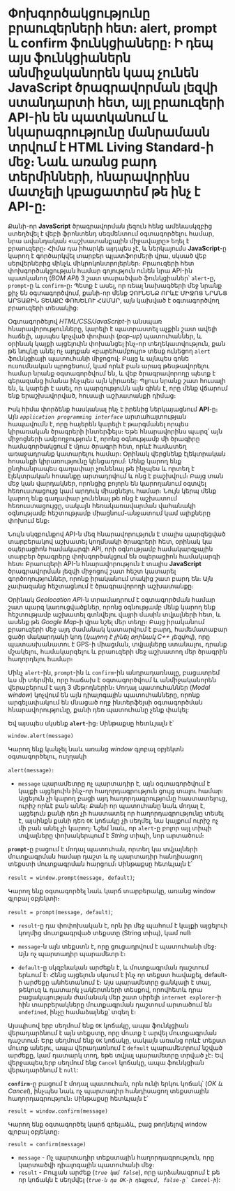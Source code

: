 # Փոխգործակցությունը բրաուզերների հետ։ alert, prompt և confirm ֆունկցիաները։ Ի դեպ այս ֆունկցիաներն անմիջականորեն կապ չունեն JavaScript ծրագրավորման լեզվի ստանդարտի հետ, այլ բրաուզերի API-ին են պատկանում և նկարագրությունը մանրամասն տրվում է HTML Living Standard-ի մեջ։ Նաև առանց բարդ տերմինների, հնարավորինս մատչելի կբացատրեմ թե ինչ է API-ը:

Քանի-որ **JavaScript** ծրագրավորման լեզուն հենց ամենասկզբից ստեղծվել է վեբի ֆրոնտենդ սեգմենտում օգտագործելու համար, նրա ավանդական «աշխատանքային միջավայրը» եղել է բրաուզերը։ Հիմա դա իհարկե այդպես չէ, և ներկայումս **JavaScript**-ը կարող է գործարկվել տարբեր պլատֆորմերի վրա, սկսած վեբ սերվերներից մինչև միկրոկոնտրոլերներ։ Բրաուզերի հետ փոխգործակցության համար գոյություն ունեն նրա API-ին պատկանող (_BOM API_) 3 շատ տարածված ֆունկցիաներ՝ `alert`-ը, `prompt`-ը և `confirm`-ը։ Պետք է ասել, որ ռեալ նախագծերի մեջ նրանք քիչ են օգտագործվում, քանի-որ մենք ՉՈՒՆԵՆՔ ՈՐևԷ ՄԻՋՈՑ ՆՐԱՆՑ ԱՐՏԱՔԻՆ ՏԵՍՔԸ ՓՈԽԵԼՈՒ ՀԱՄԱՐ, այն կախված է օգտագործվող բրաուզերի տեսակից։

Օգտագործելով _HTML/CSS/JavaScript_-ի անսպառ հնարավորությունները, կարելի է պատրաստել աչքին շատ ավելի հաճելի, այսպես կոչված փոփափ (_pop-up_) պատուհաններ, և օրինակ կայքի այցելուին փոխանցել ինչ-որ տեղեկատվություն, քան թե նույնը անել ոչ այդքան «բարեհամբույր» տեսք ունեցող `alert` ֆունկցիայի պատուհանի միջոցով։ Բայց և այնպես գոնե ուսումնական պրոցեսում, կամ որևէ բան արագ թեսթավորելու համար նրանք օգտագործվում են, և վեբ ծրագրավորողը պետք է գերազանց իմանա ինչպես այն կիրառել։ Պլյուս նրանք շատ հուսալի են, և կարելի է ասել, որ պարզությունն այն գինն է, որը մենք վճարում ենք երաշխավորված, հուսալի աշխատանքի դիմաց։

Իսկ հիմա փորձենք հասկանալ ինչ է իրենից ներկայացնում **API**-ը։ Այն _`application programming interface`_ արտահայտության հապավումն է, որը հայերեն կարելի է թարգմանել որպես կիրառական ծրագրերի ինտերֆեյս։ Եթե հնարավորինս պարզ՝ այն միջոցների ամբողջություն է, որոնց օգնությամբ մի ծրագիրը համագործակցում է մյուս ծրագրի հետ, որևէ համատեղ առաջադրանք կատարելու համար։ Օրինակ վերցնենք էլեկտրական հոսանքի կիրառությունը կենցաղում։ Մենք կարող ենք ընդհանրապես գաղափար չունենալ թե ինչպես և որտեղ է էլեկտրական հոսանքը արտադրվում և ոնց է բաշխվում։ Բայց տան մեջ կան վարդակներ, որոնցից բոլորն են կարողանում օգտվել հեռուստացույց կամ արդուկ միացնելու համար։ Նույն կերպ մենք կարող ենք գաղափար չունենալ թե ոնց է աշխատում հեռուստացույցը, սակայն հեռակառավարման վահանակի օգնությամբ հեշտությամբ միացնում-անջատում կամ ալիքները փոխում ենք։

Նույն սկզբունքով API-ն մեզ հնարավորություն է տալիս պարզեցված տարբերակով աշխատել կողմնակի ծրագրերի հետ, օրինակ կա օպերացիոն համակարգի API, որի օգնությամբ համակարգչային տարբեր ծրագրերը փոխգործակցում են օպերացիոն համակարգի հետ։ Բրաուզերի API-ն հնարավորություն է տալիս **JavaScript** ծրագրավորման լեզվի միջոցով շատ հեշտ կատարել գործողություններ, որոնք իրականում տակից շատ բարդ են։ Այն չափազանց հեշտացնում է ծրագրավորողի աշխատանքը։

Օրինակ _Geolocation API_-ն տրամադրում է օգտագործման համար շատ պարզ կառուցվածքներ, որոնց օգնությամբ մենք կարող ենք հեշտությամբ աշխատել գտնվելու վայրի մասին տվյալների հետ, և ասենք թե _Google Map_-ի վրա նշել մեր տեղը։ Բայց իրականում բրաուզերի մեջ այդ ժամանակ կատարվում է բարդ, համեմատաբար ցածր մակարդակի կոդ (_կարող է լինել օրինակ C++ լեզվով_), որը պատասխանատու է GPS-ի միացման, տվյալները ստանալու, դրանք մշակելու, համակարգելու և բրաուզերի մեջ աշխատող մեր ծրագրին հաղորդելու համար։

Մինչ `alert`-ին, `prompt`-ին և `confirm`-ին անդրադառնալը, բացատրեմ ևս մի տերմին, որը հաճախ է օգտագործվում և անմիջականորեն վերաբերում է այդ 3 մեթոդներին։ Մոդալ պատուհաններ (_Modal window_) կոչվում են այն դիալոգային պատուհանները, որոնք արգելափակում են մնացած ողջ ինտերֆեյսի օգտագործման հնարավորությունը, քանի դեռ պատուհանը չենք փակել։

Եվ այսպես սկսենք **`alert`**-ից։ Սինթաքսը հետևյալն է՝

`window.alert(message)`

Կարող ենք կանչել նաև առանց _window_ գլոբալ օբյեկտն օգտագործելու, ուղղակի

`alert(message)`։

- `message` պարամետրը ոչ պարտադիր է, այն օգտագործվում է կայքի այցելուին ինչ-որ հաղորդագրություն ցույց տալու համար։ Այցելուն չի կարող բացի այդ հաղորդագրությունը հաստատելուց, ուրիշ որևէ բան անել։ Քանի որ պատուհանը նաև մոդալ է, այցելուն քանի դեռ չի հաստատել որ հաղորդագրությունը տեսել է, այսինքն քանի դեռ `OK` կոճակը չի սեղմել, նա կայքում ուրիշ ոչ մի բան անել չի կարող։ Նշեմ նաև, որ `alert`-ը բոլոր այլ տիպի տվյալները փոխակերպում է _String_ տիպի, նոր արտածում։

**`prompt`**-ը բացում է մոդալ պատուհան, որտեղ կա տվյալների մուտքագրման համար դաշտ և ոչ պարտադիր հանդիսացող տեքստի մուտքագրման հարցում։ Սինթաքսը հետևյալն է՝

`result = window.prompt(message, default)`;

Կարող ենք օգտագործել նաև կարճ տարբերակը, առանց window գլոբալ օբյեկտի։

`result = prompt(message, default)`;

- `result`-ը դա փոփոխական է, որն իր մեջ պահում է կայքի այցելուի կողմից մուտքագրված տեքստը (String տիպ), կամ null։

- `message`-ն այն տեքստն է, որը ցուցադրվում է պատուհանի մեջ։ Այն ոչ պարտադիր պարամետր է։

- `default`-ը սկզբնական արժեքն է, և մուտքագրման դաշտում երևում է։ Հենց այցելուն սկսում է ինչ որ տեքստ հավաքել, default-ի արժեքը անհետանում է։ Այս պարամետրը ցանկալի է տալ, թեկուզ և դատարկ չակերտների տեսքով, որովհետև դրա բացակայության ժամանակ մեր շատ սիրելի `internet explorer`-ի հին տարբերակները մուտքագրման դաշտում արտածում են `undefined`, ինչը համաձայնեք՝ տգեղ է։

Այսպիսով երբ սեղմում ենք `OK` կոճակը, ապա ֆունկցիան վերադարձնում է այն տեքստը, որը մուտք է արվել մուտքագրման դաշտում։ Երբ սեղմում ենք `OK` կոճակը, սակայն առանց որևէ տեքստ մուտք անելու, ապա վերադառնում է `default` պարամետրում նշված արժեքը, կամ դատարկ տող, եթե տվյալ պարամետրը տրված չէ։ Եվ վերջապես,երբ սեղմում ենք `Cancel` կոճակը, ապա ֆունկցիան վերադարձնում է `null`:

**`confirm`**-ը բացում է մոդալ պատուհան, որն ունի երկու կոճակ՝ (_OK և Cancel_), ինչպես նաև ոչ պարտադիր հանդիսացող տեքստային հաղորդագրություն։ Սինթաքսը հետևյալն է՝

`result = window.confirm(message)`

Կարող ենք օգտագործել կարճ գրելաձև, բաց թողնելով window գլոբալ օբյեկտը։

`result = confirm(message)`

- `message` - Ոչ պարտադիր տեքստային հաղորդագրություն, որը կարտածվի դիալոգային պատուհանի մեջ։
- `result` - Բուլյան արժեք (_`true կամ false`_), որը արձանագրում է թե որ կոճակն է սեղմվել (_`true-ն դա OK-ի դեպքում, false-ը՝ Cancel-ի`_):
